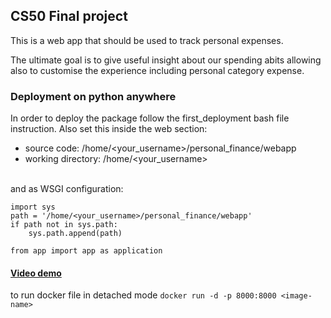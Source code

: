 
## CS50 Final project
This is a web app that should be used to track personal expenses. 

The ultimate goal is to give useful insight about our spending abits allowing also to customise the experience including
personal category expense.



### Deployment on python anywhere
In order to deploy the package follow the first_deployment bash file instruction. Also set this inside the web section:
- source code: /home/<your_username>/personal_finance/webapp
- working directory: /home/<your_username>
<br>
and as WSGI configuration:


```
import sys
path = '/home/<your_username>/personal_finance/webapp'
if path not in sys.path:
    sys.path.append(path)

from app import app as application
```

#### [Video demo](https://www.youtube.com/watch?v=FIIxFLla-uQ) 


to run docker file in detached mode `docker run -d -p 8000:8000 <image-name>`